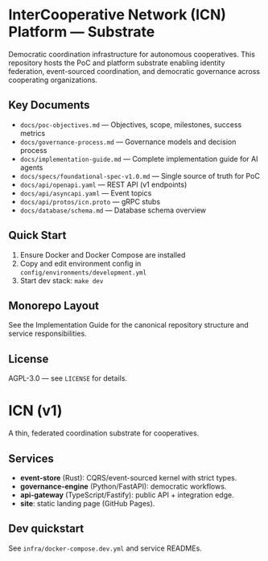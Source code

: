 # InterCooperative Network (ICN) Platform — Substrate

Democratic coordination infrastructure for autonomous cooperatives. This repository hosts the PoC and platform substrate enabling identity federation, event-sourced coordination, and democratic governance across cooperating organizations.

## Key Documents
- `docs/poc-objectives.md` — Objectives, scope, milestones, success metrics
- `docs/governance-process.md` — Governance models and decision process
- `docs/implementation-guide.md` — Complete implementation guide for AI agents
 - `docs/specs/foundational-spec-v1.0.md` — Single source of truth for PoC
 - `docs/api/openapi.yaml` — REST API (v1 endpoints)
 - `docs/api/asyncapi.yaml` — Event topics
 - `docs/api/protos/icn.proto` — gRPC stubs
 - `docs/database/schema.md` — Database schema overview

## Quick Start
1. Ensure Docker and Docker Compose are installed
2. Copy and edit environment config in `config/environments/development.yml`
3. Start dev stack: `make dev`

## Monorepo Layout
See the Implementation Guide for the canonical repository structure and service responsibilities.

## License
AGPL-3.0 — see `LICENSE` for details.

# ICN (v1)
A thin, federated coordination substrate for cooperatives.

## Services
- **event-store** (Rust): CQRS/event-sourced kernel with strict types.
- **governance-engine** (Python/FastAPI): democratic workflows.
- **api-gateway** (TypeScript/Fastify): public API + integration edge.
- **site**: static landing page (GitHub Pages).

## Dev quickstart
See `infra/docker-compose.dev.yml` and service READMEs.
